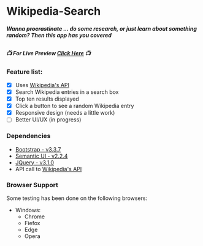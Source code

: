 # Wikipedia-Search
#### *Wanna ~~procrastinate~~ ... do some research, or just learn about something random? Then this app has you covered*

##

##### :tv: For Live Preview [Click Here](https://biffyn.github.io/Wiki-Search/) :tv:

### Feature list:

 - [x] Uses [Wikipedia's API](https://www.mediawiki.org/wiki/API:Main_page)
 - [x] Search Wikipedia entries in a search box
 - [x] Top  ten results displayed 
 - [x] Click a button to see a random Wikipedia entry
 - [x] Responsive design (needs a little work)
 - [ ] Better UI/UX (in progress)

### Dependencies 
* [Bootstrap - v3.3.7](http://getbootstrap.com/)
* [Semantic UI - v2.2.4](http://semantic-ui.com/)
* [JQuery - v3.1.0](https://jquery.com/)
* API call to [Wikipedia's API](https://www.mediawiki.org/wiki/API:Main_page)

### Browser Support

Some testing has been done on the following browsers:

* Windows:
	* Chrome
	* Fiefox
	* Edge
	* Opera
